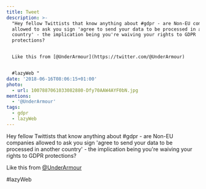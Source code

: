 ```yaml
---
title: Tweet
description: >-
  "Hey fellow Twittists that know anything about #gdpr - are Non-EU companies
  allowed to ask you sign 'agree to send your data to be processed in another
  country' - the implication being you're waiving your rights to GDPR
  protections?


  Like this from [@UnderArmour](https://twitter.com/@UnderArmour) 


  #lazyWeb "
date: '2018-06-16T08:06:15+01:00'
photo:
  - url: 1007887061033082880-Dfy70AAW4AYF0bN.jpg
mentions:
  - '@UnderArmour'
tags:
  - gdpr
  - lazyWeb
---
```

Hey fellow Twittists that know anything about #gdpr - are Non-EU companies allowed to ask you sign 'agree to send your data to be processed in another country' - the implication being you're waiving your rights to GDPR protections?

Like this from [@UnderArmour](https://twitter.com/@UnderArmour) 

#lazyWeb 
